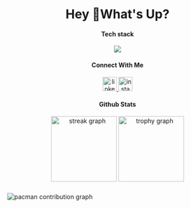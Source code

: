 <h1 align="center">Hey 👋What's Up?</h1>

<h4 align="center">Tech stack</h4>

<p align="center">
  <a href="https://skillicons.dev">
    <img src="https://skillicons.dev/icons?i=kotlin,androidstudio,spring,aws,docker,git" />
  </a>
</p>


<h4 align="center">Connect With Me</h4>
<div align="center">
  <a href="https://www.linkedin.com/in/jefry-jacky-a61b7a71/" target="_blank">
    <img src="https://raw.githubusercontent.com/maurodesouza/profile-readme-generator/master/src/assets/icons/social/linkedin/default.svg" width="32" height="32" alt="linkedin logo"  />
  </a>
  <a href="https://www.instagram.com/jefryjacky/" target="_blank">
    <img src="https://raw.githubusercontent.com/maurodesouza/profile-readme-generator/master/src/assets/icons/social/instagram/default.svg" width="32" height="32" alt="instagram logo"  />
  </a>
</div>

<h4 align="center">Github Stats</h4>

<div align="center">
  <img src="https://streak-stats.demolab.com?user=jefryjacky&locale=en&mode=daily&theme=dracula&hide_border=false&border_radius=5&order=3" height="150" alt="streak graph"  />
  <img src="https://github-profile-trophy.vercel.app?username=jefryjacky&theme=dracula&column=-1&row=1&margin-w=8&margin-h=8&no-bg=false&no-frame=false&order=4" height="150" alt="trophy graph"  />
</div>

###

<picture>
  <source media="(prefers-color-scheme: dark)" srcset="https://raw.githubusercontent.com/jefryjacky/jefryjacky/output/pacman-contribution-graph-dark.svg">
  <source media="(prefers-color-scheme: light)" srcset="https://raw.githubusercontent.com/jefryjacky/jefryjacky/output/pacman-contribution-graph.svg">
  <img alt="pacman contribution graph" src="https://raw.githubusercontent.com/jefryjacky/jefryjacky/output/pacman-contribution-graph.svg">
</picture>

###
<!-- 
<img src="https://raw.githubusercontent.com/jefryjacky/jefryjacky/output/snake.svg" alt="Snake animation" /> -->


###

<!--
**jefryjacky/jefryjacky** is a ✨ _special_ ✨ repository because its `README.md` (this file) appears on your GitHub profile.

Here are some ideas to get you started:

- 🔭 I’m currently working on ...
- 🌱 I’m currently learning ...
- 👯 I’m looking to collaborate on ...
- 🤔 I’m looking for help with ...
- 💬 Ask me about ...
- 📫 How to reach me: ...
- 😄 Pronouns: ...
- ⚡ Fun fact: ...
-->
